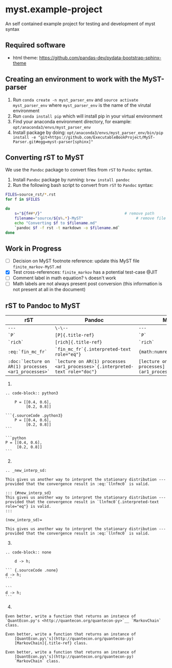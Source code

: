 # myst.example-project
An self contained example project for testing and development of myst syntax

## Required software

- html theme: https://github.com/pandas-dev/pydata-bootstrap-sphinx-theme 

## Creating an environment to work with the MyST-parser

1. Run `conda create -n myst_parser_env` and `source activate myst_parser_env` where `myst_parser_env` is the name of the virutal environment
2. Run `conda install pip` which will install pip in your virtual environment
3. Find your anaconda environment directory, for example: `opt/anaconda3/envs/myst_parser_env`
4. Install package by doing: `opt/anaconda3/envs/myst_parser_env/bin/pip install -e "git+https://github.com/ExecutableBookProject/MyST-Parser.git#egg=myst-parser[sphinx]"
`

## Converting rST to MyST

We use the `Pandoc` package to convert files from `rST` to `Pandoc` syntax.

1. Install `Pandoc` package by running: `brew install pandoc`
2. Run the following bash script to convert from `rST` to `Pandoc` syntax:

```bash
FILES=source_rst/*.rst
for f in $FILES

do
	s="${f##*/}"                                    # remove path
	filename="source/${s%.*}-MyST"                       # remove file suffix
	echo "Converting $f to $filename.md"
	`pandoc $f -f rst -t markdown -o $filename.md`
done
```

## Work in Progress

- [ ] Decision on MyST footnote reference: update this MyST file `finite_markov-MyST.md`
- [x] Test cross-references: `finite_markov` has a potential test-case @JIT
- [ ] Comment label in math equation? `%` doesn't work
- [ ] Math labels are not always present post conversion (this information is not present at all in the document)

## rST to Pandoc to MyST

|    rST        |      Pandoc   |     MyST      | 
| ------------- | ------------- | ------------- |
| `---`         |    `\-\--`    |      `---`    |
| ``` `P` ```  | `[P]{.title-ref}`  | ``` `P` ```  |
| ``` `rich` ```  | `[rich]{.title-ref}`  | ``` `rich` ```  |
| ``` :eq:`fin_mc_fr` ``` | ``` `fin_mc_fr`{.interpreted-text role="eq"} ```  | ``` {math:numref}`fin_mc_fr` ```  |
| ``` :doc:`lecture on AR(1) processes <ar1_processes>` ``` | ```` `lecture on AR(1) processes <ar1_processes>`{.interpreted-text role="doc"} ```` | `[lecture on AR(1) processes](ar1_processes.md)` |

1.  
```
.. code-block:: python3

    P = [[0.4, 0.6], 
         [0.2, 0.8]]
```
````
```{.sourceCode .python3}
	P = [[0.4, 0.6], 
	     [0.2, 0.8]]
```
````
>>
````
```python
P = [[0.4, 0.6], 
     [0.2, 0.8]]
```
````

2. 
```
.. _new_interp_sd:

This gives us another way to interpret the stationary distribution --- provided that the convergence result in :eq:`llnfmc0` is valid.
```

````
::: {#new_interp_sd}
This gives us another way to interpret the stationary distribution ---
provided that the convergence result in `llnfmc0`{.interpreted-text
role="eq"} is valid.
:::
````

```
(new_interp_sd)=

This gives us another way to interpret the stationary distribution --- provided that the convergence result in :eq:`llnfmc0` is valid.
```

3. 
```
.. code-block:: none

    d -> h;
```
````
``` {.sourceCode .none}
d -> h;
```
````

````
```
d -> h;
```
````

4. 
```
Even better, write a function that returns an instance of `QuantEcon.py's <http://quantecon.org/quantecon-py>`__ `MarkovChain` class.
```

```
Even better, write a function that returns an instance of
    [QuantEcon.py\'s](http://quantecon.org/quantecon-py)
    [MarkovChain]{.title-ref} class.
```

````
Even better, write a function that returns an instance of
    [QuantEcon.py\'s](http://quantecon.org/quantecon-py)
    `MarkovChain` class.
````